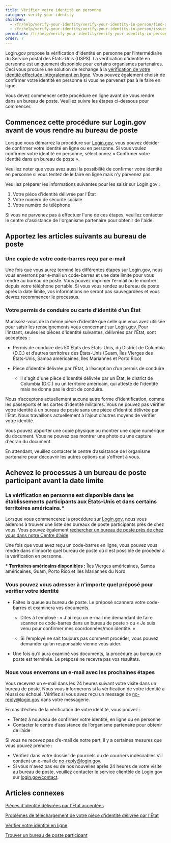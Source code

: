 ```yaml
---
title: Vérifier votre identité en personne
category: verify-your-identity
children:
  - /fr/help/verify-your-identity/verify-your-identity-in-person/find-a-participating-post-office/
  - /fr/help/verify-your-identity/verify-your-identity-in-person/issues-with-verifying-your-identity-in-person/
permalink: /fr/help/verify-your-identity/verify-your-identity-in-person/
order: 7
---
```

Login.gov propose la vérification d'identité en personne par l’intermédiaire du Service postal des États-Unis (USPS). La vérification d'identité en personne est uniquement disponible pour certains organismes partenaires. Ceci vous procure une solution de rechange à la [vérification de votre identité effectuée intégralement en ligne](/fr/help/verify-your-identity/how-to-verify-your-identity/). Vous pouvez également choisir de confirmer votre identité en personne si vous ne parvenez pas à le faire en ligne.

Vous devez commencer cette procédure en ligne avant de vous rendre dans un bureau de poste. Veuillez suivre les étapes ci-dessous pour commencer. 

## Commencez cette procédure sur Login.gov avant de vous rendre au bureau de poste 

Lorsque vous démarrez la procédure sur [Login.gov](https://secure.login.gov/fr/), vous pouvez décider de confirmer votre identité en ligne ou en personne. Si vous voulez confirmer votre identité en personne, sélectionnez « Confirmer votre identité dans un bureau de poste ».

Veuillez noter que vous avez aussi la possibilité de confirmer votre identité en personne si vous tentez de le faire en ligne mais n’y parvenez pas.

Veuillez préparer les informations suivantes pour les saisir sur Login.gov :

1. Votre pièce d'identité délivrée par l'État
2. Votre numéro de sécurité sociale
3. Votre numéro de téléphone

Si vous ne parvenez pas à effectuer l'une de ces étapes, veuillez contacter le centre d'assistance de l'organisme partenaire pour obtenir de l'aide.

## Apportez les articles suivants au bureau de poste

### Une copie de votre code-barres reçu par e-mail

Une fois que vous aurez terminé les différentes étapes sur Login.gov, nous vous enverrons par e-mail un code-barres et une date limite pour vous rendre au bureau de poste. Vous pouvez imprimer l’e-mail ou le montrer depuis votre téléphone portable. Si vous vous rendez au bureau de poste après la date limite, vos informations ne seront pas sauvegardées et vous devrez recommencer le processus.

### Votre permis de conduire ou carte d’identité d’un État

Munissez-vous de la même pièce d'identité que celle que vous avez utilisée pour saisir les renseignements vous concernant sur Login.gov. Pour l'instant, seules les pièces d'identité suivantes, délivrées par l'État, sont acceptées :

* Permis de conduire des 50 États des États-Unis, du District de Columbia (D.C.) et d’autres territoires des États-Unis (Guam, Îles Vierges des États-Unis, Samoa américaines, Îles Mariannes et Porto Rico)

* Pièce d’identité délivrée par l’État, à l’exception d’un permis de conduire

  * Il s'agit d'une pièce d'identité délivrée par un État, le district de Columbia (D.C.) ou un territoire américain, qui atteste de l'identité mais ne donne pas le droit de conduire.

Nous n’acceptons actuellement aucune autre forme d’identification, comme les passeports et les cartes d’identité militaires. Vous ne pouvez pas vérifier votre identité à un bureau de poste sans une pièce d’identité délivrée par l’État. Nous travaillons actuellement à l’ajout d’autres moyens de vérifier votre identité.

Vous pouvez apporter une copie physique ou montrer une copie numérique du document. Vous ne pouvez pas montrer une photo ou une capture d'écran du document.

En attendant, veuillez contacter le centre d’assistance de l’organisme partenaire pour découvrir les autres options qui s’offrent à vous.

## Achevez le processus à un bureau de poste participant avant la date limite

### La vérification en personne est disponible dans les établissements participants aux États-Unis et dans certains territoires américains.\*

Lorsque vous commencerez la procédure sur [Login.gov](https://secure.login.gov/fr), nous vous aiderons à trouver une liste des bureaux de poste participants près de chez vous. Vous pouvez également [rechercher un bureau de poste près de chez vous dans notre Centre d’aide](/fr/help/verify-your-identity/verify-your-identity-in-person/find-a-participating-post-office/).

Une fois que vous avez reçu un code-barres en ligne, vous pouvez vous rendre dans n’importe quel bureau de poste où il est possible de procéder à la vérification en personne.

**\* Territoires américains disponibles :** Îles Vierges américaines, Samoa américaines, Guam, Porto Rico et Îles Mariannes du Nord.

### Vous pouvez vous adresser à n'importe quel préposé pour vérifier votre identité

* Faites la queue au bureau de poste. Le préposé scannera votre code-barres et examinera vos documents.

  * Dites à l’employé : « J'ai reçu un e-mail me demandant de faire scanner ce code-barres dans un bureau de poste » ou « Je suis venu pour confirmer mes coordonnées/mon identité. » 
 
  * Si l’employé ne sait toujours pas comment procéder, vous pouvez demander qu’un responsable vienne vous aider.

* Une fois qu’il aura examiné vos documents, la procédure au bureau de poste est terminée. Le préposé ne recevra pas vos résultats.

### Nous vous enverrons un e-mail avec les prochaines étapes

Vous recevrez un e-mail dans les 24 heures suivant votre visite dans un bureau de poste. Nous vous informerons si la vérification de votre identité a réussi ou échoué. Vérifiez si vous avez reçu un message de no-reply@login.gov dans votre messagerie.

En cas d’échec de la vérification de votre identité, vous pouvez :

* Tentez à nouveau de confirmer votre identité, en ligne ou en personne
* Contacter le centre d’assistance de l’organisme partenaire pour obtenir de l’aide

Si vous ne recevez pas d’e-mail de notre part, il y a certaines mesures que vous pouvez prendre :

* Vérifiez dans votre dossier de pourriels ou de courriers indésirables s'il contient un e-mail de [no-reply@login.gov](mailto:no-reply@login.gov).
* Si vous n'avez pas eu de nos nouvelles après 24 heures de votre visite au bureau de poste, veuillez contacter le service clientèle de Login.gov sur [login.gov/contact](/fr/contact/).

## Articles connexes

[Pièces d'identité délivrées par l'État acceptées](/fr/help/verify-your-identity/accepted-identification-documents/)

[Problèmes de téléchargement de votre pièce d'identité délivrée par l'État](/fr/help/verify-your-identity/how-to-take-photos-to-verify-your-identity/)

[Vérifier votre identité en ligne](/fr/help/verify-your-identity/how-to-verify-your-identity/)

[Trouver un bureau de poste participant](/fr/help/verify-your-identity/verify-your-identity-in-person/find-a-participating-post-office/)
